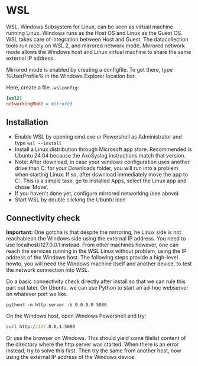 # WSL

WSL, Windows Subsystem for Linux, can be seen as virtual machine running
Linux. Windows runs as the Host OS and Linux as the Guest OS. WSL takes care
of integration between Host and Guest. The datacollection tools run nicely on WSL 2, 
and mirrored network mode. Mirrored network mode allows the Windows host and Linux virtual machine to
share the same external IP address.

Mirrored mode is enabled by creating a configfile. 
To get there, type %UserProfile% in the Windows Explorer location bar.

Here, create a file `.wslconfig`:

```ini
[wsl2]
networkingMode = mirrored
```

## Installation
- Enable WSL by opening cmd.exe or Powershell as Administrator and type `wsl
  --install`
- Install a Linux distribution through Microsoft app store. Recommended is Ubuntu 24.04 because the AxoSyslog instructions match that version.
- Note: After download, in case your windows configuration uses another drive
  than C: for your Downloads folder, you will run into a problem when starting Linux. If so, after download immediately move the app to C:. This is a simple task, go to Installed Apps, select the Linux app and chose ‘Move’.
- If you haven't done yet, configure mirrored networking (see above)
- Start WSL by double clicking the Ubuntu icon

## Connectivity check
**Important:** One gotcha is that despite the mirroring, he
Linux side is not reachableon the Windows side using the external IP address. You need to use
localhost/127.0.0.1 instead. From other machines however, one can reach the
services running in the WSL Linux without problem, using the IP address of the
Windows host. The following steps provide a high-level howto, you will need
the Windows machine itself and another device, to test the network connection
into WSL.

Do a basic connectivity check directly after install so that we can rule this part
out later. On Ubuntu, we can use Python to start an ad-hoc webserver on
whatever port we like.
```
python3 -m http.server -b 0.0.0.0 5080
```

On the Windows host, open Windows Powershell and try:

```cmd
curl http://127.0.0.1:5080
```

Or use the browser on Windows. This should yield some filelist content of the
directory where the http server was started. When there is an error instead, try to
solve this first. Then try the same from another host, now using the
external IP address of the Windows device.





